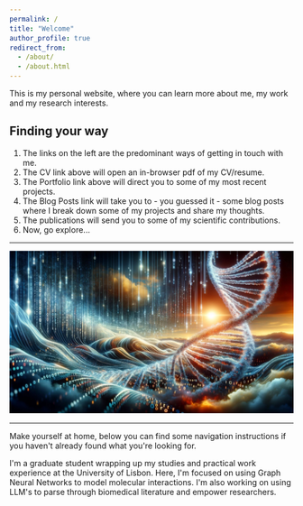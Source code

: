 ```yaml
---
permalink: /
title: "Welcome"
author_profile: true
redirect_from: 
  - /about/
  - /about.html
---
```


This is my personal website, where you can learn more about me, my work and my research interests. 

Finding your way
------
1. The links on the left are the predominant ways of getting in touch with me.
1. The CV link above will open an in-browser pdf of my CV/resume.
1. The Portfolio link above will direct you to some of my most recent projects.
1. The Blog Posts link will take you to - you guessed it - some blog posts where I break down some of my projects and share my thoughts.
1. The publications will send you to some of my scientific contributions.
1. Now, go explore...

------

![Comp Bio as thought of by GPT4](/images/dalle-bioinf-conception.jpg)

------

Make yourself at home, below you can find some navigation instructions if you haven't already found what you're looking for. 


I'm a graduate student wrapping up my studies and practical work experience at the University of Lisbon. Here, I'm focused on using Graph Neural Networks to model molecular interactions. I'm also working on using LLM's to parse through biomedical literature and empower researchers. 